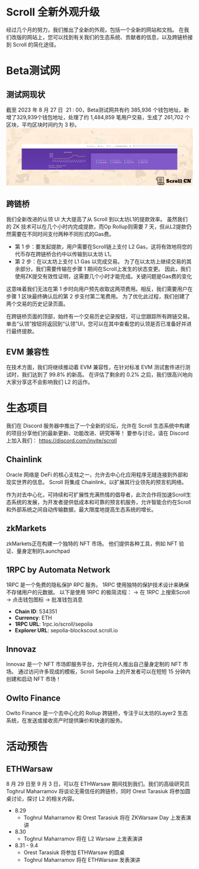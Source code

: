
# Scroll 全新外观升级
经过几个月的努力，我们推出了全新的外观，包括一个全新的网站和文档。 在我们改版的网站上，您可以找到有关我们的生态系统、贡献者的信息，以及跨链桥接到 Scroll 的简化途径。

# Beta测试网

## 测试网现状
截至 2023 年 8 月 27 日  21 : 00，Beta测试网共有约 385,936  个钱包地址，新增了329,939个钱包地址，处理了约 1,484,859 笔用户交易，生成了 261,702 个区块，平均区块时间约为 3 秒。
![](./img/30-0.png)
## 跨链桥
我们全新改进的认领 UI 大大提高了从 Scroll 到以太坊L1的提款效率。
虽然我们的 ZK 技术可以在几个小时内完成提款，而Op Rollup则需要 7 天，但从L2提款仍然需要在不同时间支付两种不同形式的Gas费。
- 第 1 步：要发起提款，用户需要在Scroll链上支付 L2 Gas，这将有效地将您的代币存在跨链桥合约中以传输到以太坊 L1。 
- 第 2 步：在以太坊上支付 L1 Gas 以完成交易。
为了在以太坊上继续交易的其余部分，我们需要传输在步骤 1 期间在Scroll上发生的状态变更。 因此，我们使用ZK提交有效性证明，这需要几个小时才能完成。关键问题是Gas费的变化

这意味着我们无法在第 1 步时向用户预先收取这两项费用。相反，我们需要用户在步骤 1 区块最终确认后的第 2 步支付第二笔费用。 为了优化此过程，我们创建了两个交易的历史记录页面。


在跨链桥页面的顶部，始终有一个交易历史记录按钮，可让您跟踪所有跨链交易。 单击“认领”按钮将返回到“认领”UI，您可以在其中查看您的认领是否已准备好并进行最终提款。


## EVM 兼容性
在技术方面，我们将继续推动着 EVM 兼容性，在针对标准 EVM 测试套件进行测试时，我们达到了 99.8% 的新高。 在评估了剩余的 0.2% 之后，我们很高兴地向大家分享这不会影响我们 L2 的运作。


# 生态项目

我们在 Discord 服务器中推出了一个全新的论坛，允许在 Scroll 生态系统中构建的项目分享他们的最新更新、功能改进、研究等等！ 要参与讨论，请在 Discord 上加入我们：
https://discord.com/invite/scroll

## Chainlink
Oracle 网络是 DeFi 的核心支柱之一，允许去中心化应用程序无缝连接到外部和现实世界的信息。 Scroll 将集成 Chainlink，以扩展其行业领先的预言机网络。

作为对去中心化，可持续和可扩展性充满热情的倡导者，此次合作将加速Scroll生态系统的发展，为开发者提供低成本和可靠的预言机服务，允许智能合约在Scroll和外部系统之间自动传输数据，最大限度地提高生态系统的增长。

## zkMarkets
zkMarkets正在构建一个独特的 NFT 市场。 他们提供各种工具，例如 NFT 验证、量身定制的Launchpad

## 1RPC by Automata Network
1RPC 是一个免费的隐私保护 RPC 服务。 1RPC 使用独特的保护技术设计来确保不存储用户的元数据。
以下是使用 1RPC 的极简流程：
→ 在 1RPC 上搜索Scroll  
→ 点击钱包图标 
→ 批准钱包消息
- **Chain ID**: 534351
- **Currency**: ETH
- **1RPC URL**: 1rpc.io/scroll/sepolia
- **Explorer URL**: sepolia-blockscout.scroll.io

## Innovaz
Innovaz 是一个 NFT 市场即服务平台，允许任何人推出自己量身定制的 NFT 市场。 通过访问许多现成的模板，Scroll Sepolia 上的开发者可以在短短 15 分钟内创建和启动 NFT 市场！

## Owlto Finance
Owlto Finance 是一个去中心化的 Rollup 跨链桥，专注于以太坊的Layer2 生态系统，在发送或接收资产时提供廉价和快速的服务。

# 活动预告
## ETHWarsaw 
8 月 29 日至 9 月 3 日，可以在 ETHWarsaw 期间找到我们。我们的高级研究员 Toghrul Maharramov 将谈论无需信任的跨链桥，同时 Orest Tarasiuk 将参加圆桌讨论，探讨 L2 的相关内容。
- 8.29
	- Toghrul Maharramov 和 Orest Tarasiuk 将在 ZKWarsaw Day 上发表演讲
- 8.30
	- Toghrul Maharramov 将在 L2 Warsaw 上发表演讲
- 8.31 - 9.4
	- Orest Tarasiuk 将参加 ETHWarsaw 的圆桌
	- Toghrul Maharramov 将在 ETHWarsaw 发表演讲